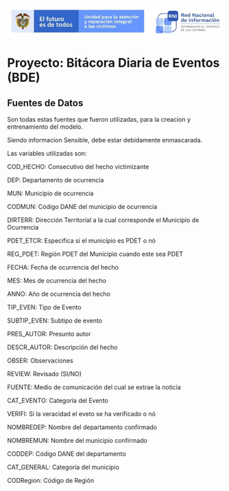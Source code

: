 <img src="/App/UnidadSrni.jpg" alt="Subdirección Red Nacional de Informacion"/>

# Proyecto: Bitácora Diaria de Eventos (BDE)

## Fuentes de Datos

Son todas estas fuentes que fueron utilizadas, para la creacion y entrenamiento del modelo.

Siendo informacion Sensible, debe estar debidamente enmascarada.



Las variables utilizadas son:

COD_HECHO: Consecutivo del hecho victimizante

DEP: Departamento de ocurrencia

MUN: Municipio de ocurrencia

CODMUN: Código DANE del municipio de ocurrencia

DIRTERR: Dirección Territorial a la cual corresponde el Municipio de Ocurrencia

PDET_ETCR: Especifica si el municipio es PDET o nó

REG_PDET: Región PDET del Municipio cuando este sea PDET

FECHA: Fecha de ocurrencia del hecho

MES: Mes de ocurrencia del hecho

ANNO: Año de ocurrencia del hecho

TIP_EVEN: Tipo de Evento

SUBTIP_EVEN: Subtipo de evento

PRES_AUTOR: Presunto autor

DESCR_AUTOR: Descripción del hecho

OBSER: Observaciones

REVIEW: Revisado (SI/NO)

FUENTE: Medio de comunicación del cual se extrae la noticia

CAT_EVENTO: Categoría del Evento

VERIFI: Si la veracidad el eveto se ha verificado o nó

NOMBREDEP: Nombre del departamento confirmado

NOMBREMUN: Nombre del municipio confirmado

CODDEP: Código DANE del departamento

CAT_GENERAL: Categoría del municipio

CODRegion: Código de Región

